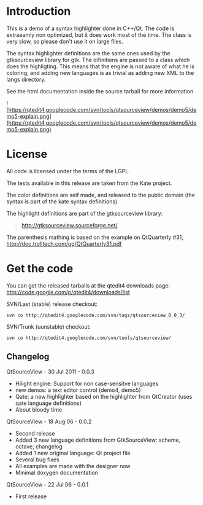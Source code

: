 # Introduction #

This is a demo of a syntax highlighter done in C++/Qt.
The code is extraeamly non optimized, but it does work most of the time.
The class is very slow, so please don't use it on large files.

The syntax highlighter definitions are the same ones used by the gtksourceview library
for gtk. The difinitions are passed to a class which does the highligting. This means
that the engine is not aware of what he is coloring, and adding new languages is as
trivial as adding new XML to the langs directory.

See the html documentation inside the source tarball for more information

![https://qtedit4.googlecode.com/svn/tools/qtsourceview/demos/demo5/demo5-explain.png](https://qtedit4.googlecode.com/svn/tools/qtsourceview/demos/demo5/demo5-explain.png)

# License #
All code is licensed under the terms of the LGPL.

The tests available in this release are taken from the Kate project.

The color definitions are self made, and released to the public domain (the syntax is part of the kate syntax definitions)

The highlight definitions are part of the gtksourceview library:
> http://gtksourceview.sourceforge.net/

The parenthesis mathing is based on the example on QtQuarterly #31, http://doc.trolltech.com/qq/QtQuarterly31.pdf

# Get the code #

You can get the released tarballs at the qtedit4 downloads page: http://code.google.com/p/qtedit4/downloads/list


SVN/Last (stable) release checkout:
```
svn co http://qtedit4.googlecode.com/svn/tags/qtsourceview_0_0_3/
```

SVN/Trunk (uunstable) checkout:
```
svn co http://qtedit4.googlecode.com/svn/tools/qtsourceview/
```

## Changelog ##

QtSourceView - 30 Jul 2011 - 0.0.3
  * Hilight engine: Support for non case-sensitve languages
  * new demos: a text editor control (demo4, demo5)
  * Qate: a new highlighter based on the highlighter from QtCreator (uses qate language definitions)
  * About bloody time


QtSourceView - 18 Aug 06 - 0.0.2
  * Second release
  * Added 3 new language definitions from GtkSourceView: scheme, octave, changelog
  * Added 1 new original language: Qt project file
  * Several bug fixes
  * All examples are made with the designer now
  * Minimal doxygen documentation

QtSourceView - 22 Jul 06 - 0.0.1
  * First release